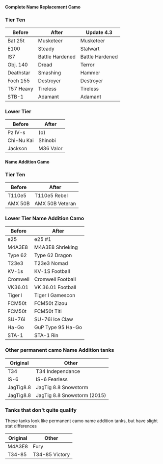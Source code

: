 #### Complete Name Replacement Camo
### Tier Ten
| Before | After | Update 4.3 |
|---|---|---|
| Bat 25t| Musketeer|Musketeer|
| E100| Steady| Stalwart|
| IS7| Battle Hardened|Battle Hardened|
| Obj. 140| Dread | Terror |
| Deathstar| Smashing| Hammer |
| Foch 155| Destroyer|Destroyer|
| T57 Heavy| Tireless|Tireless|
| STB-1| Adamant|Adamant|


### Lower Tier
| Before | After |
|---|---|
| Pz IV-s| (o)          |
| Chi-Nu Kai| Shinobi|
| Jackson| M36 Valor|


#### Name Addition Camo
### Tier Ten
| Before | After |
|---|---|
| T110e5| T110e5 Rebel|
| AMX 50B| AMX 50B Veteran|


### Lower Tier Name Addition Camo
| Before | After |
|---|---|
| e25| e25 #1|
| M4A3E8| M4A3E8 Shrieking|
| Type 62| Type 62 Dragon|
| T23e3| T23e3 Nomad|
| KV-1s| KV-1S Football|
| Cromwell| Cromwell Football|
| VK36.01| VK 36.01 Football|
| Tiger I| Tiger I Gamescon|
| FCM50t| FCM50t Zizou|
| FCM50t| FCM50t Titi|
| SU-76i| SU-76i Ice Claw|
| Ha-Go| GuP Type 95 Ha-Go|
| STA-1| STA-1 Rin|


### Other permanent camo Name Addition tanks
| Original | Other |
|---|---|
| T34| T34 Independance|
| IS-6| IS-6 Fearless|
| JagTig8.8| JagTig 8.8 Snowstorm|
| JagTig8.8| JagTig 8.8 Snowstorm (2015)|


### Tanks that don't quite qualify
These tanks look like permanent camo name addition tanks, but have slight stat differences

| Original | Other |
|---|---|
| M4A3E8 | Fury|
| T34-85 | T34-85 Victory|


